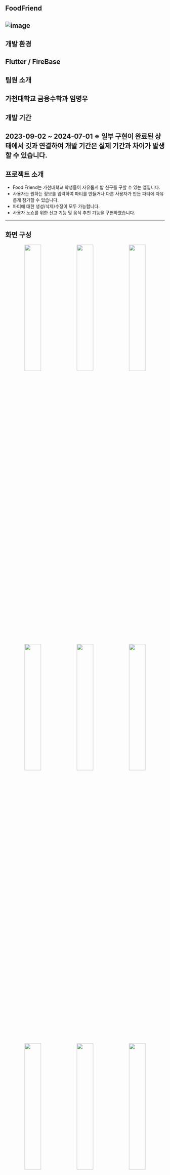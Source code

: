 ## FoodFriend
![image](https://github.com/user-attachments/assets/332bc7ff-f8d6-491b-88b9-c0d7280cbeb4)
------------------------------------------------------------
## 개발 환경

Flutter / FireBase
------------------------------------------------------------
## 팀원 소개

가천대학교 금융수학과 임명우
------------------------------------------------------------
## 개발 기간

2023-09-02 ~ 2024-07-01
※ 일부 구현이 완료된 상태에서 깃과 연결하여 개발 기간은 실제 기간과 차이가 발생할 수 있습니다.
------------------------------------------------------------
## 프로젝트 소개
+ Food Friend는 가천대학교 학생들이 자유롭게 밥 친구를 구할 수 있는 앱입니다.
+ 사용자는 원하는 정보를 입력하여 파티를 만들거나 다른 사용자가 만든 파티에 자유롭게 참가할 수 있습니다.
+ 파티에 대한 생성/삭제/수정이 모두 가능합니다.
+ 사용자 노쇼를 위한 신고 기능 및 음식 추천 기능을 구현하였습니다.
------------------------------------------------------------
## 화면 구성
<p align="center">
   <img src="https://github.com/user-attachments/assets/5c537314-b864-4879-b966-eb55c6b1871c" align="center" width="32%">
   <img src="https://github.com/user-attachments/assets/4346a817-1fbf-4f66-b104-fbc1664d5626" align="center" width="32%">
   <img src="https://github.com/user-attachments/assets/69c4a85e-1a62-41bf-93ca-582a2db331b4" align="center" width="32%">
</p>
<p align="center">
   <img src="https://github.com/user-attachments/assets/5c537314-b864-4879-b966-eb55c6b1871c" align="center" width="32%">
   <img src="https://github.com/user-attachments/assets/1fc6cbe7-ad5c-41e5-b6e2-34e68077b9d8" align="center" width="32%">
   <img src="https://github.com/user-attachments/assets/839b9e4a-de80-4504-a8f9-1ce626caebcb" align="center" width="32%">
</p>
<p align="center">
   <img src="https://github.com/user-attachments/assets/bb32aa6d-e099-4a1f-a321-4570ac204460" align="center" width="32%">
   <img src="https://github.com/user-attachments/assets/692ea3bf-c2f3-4d53-96e9-74b9d1fea106" align="center" width="32%">
   <img src="https://github.com/user-attachments/assets/837132e8-4fc6-4ca8-ae28-036837c506ff" align="center" width="32%">
</p>
<p align="center">
   <img src="https://github.com/user-attachments/assets/1fcc5638-108c-4392-b72c-f814b5440cb9" align="center" width="32%">
   <img src="https://github.com/user-attachments/assets/a7104339-f7e6-4d99-99cf-7b491435b746" align="center" width="32%">
</p>

------------------------------------------------------------
## 기능
1. 로그인/회원가입/정보 수정
   + TextField 유효성 검사가 구현돼있습니다.
   + 사용자가 자유롭게 정보를 기입하고 로그인하고, 정보 수정이 가능합니다.
2. 팀 생성/참가/수정/삭제
   + 팀 생성자는 팀에 대한 정보 기입이 가능하며 생성/수정/삭제가 모두 가능합니다.
3. 음식 랜덤 추천 -> 이미지까지 출력 후 해당 카테고리에 대한 팀 생성/이동 가능
   + 각 카테고리 별로 저장된 데이터안에서 사용자에게 이미지와 함께 음식 추천이 가능합니다.
4. 노쇼 유저 신고
   + 팀 생성 후 참가하였으나 노쇼하는 인원에 대해서 신고 기능이 구현돼있습니다.

## 특징
1. FireBase를 연동하여 데이터를 관리합니다.
2. FireBase 연동 코드 mixin 활용하여 코드를 일반화하였습니다.
3. 모든 데이터는 riverpod을 이용하여 저장/정제/생성 이용하였습니다.
4. 지속적으로 develop 되었습니다.
(setState, FutureBuilder => Provider => Riverpod)
5. 이미지 캐싱
(이미지 크기로 인하여 바로 출력이 안되면 해당 이미지에 대한 로딩 화면이 나타나도록 하였습니다.)


